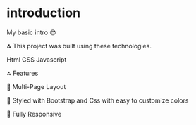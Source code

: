 # introduction
My basic intro 😎

⁂ This project was built using these technologies.

Html
CSS
Javascript

⁂ Features

📖 Multi-Page Layout

🎨 Styled with Bootstrap and Css with easy to customize colors

📱 Fully Responsive
